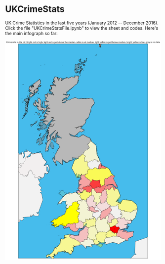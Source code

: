 # UKCrimeStats
UK Crime Statistics in the last five years (January 2012 -- December 2016). Click the file "UKCrimeStatsFile.ipynb" to view the sheet and codes. Here's the main infograph so far:

![Map](ukcrimemap.png)
